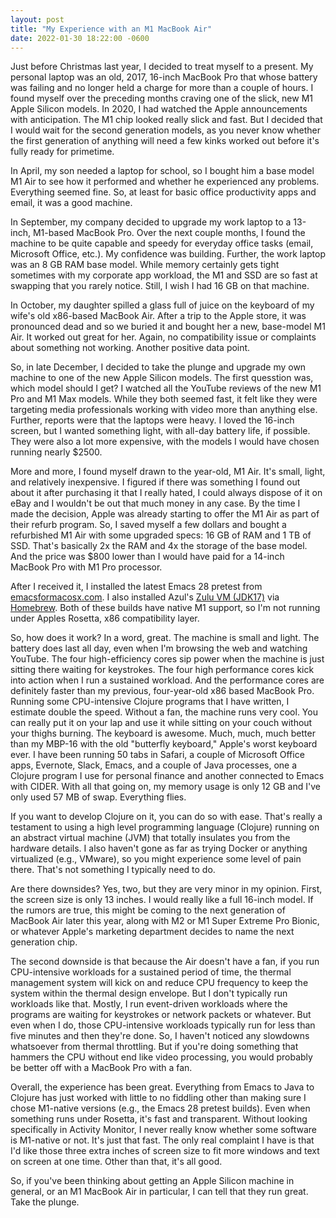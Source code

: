 ```yaml
---
layout: post
title: "My Experience with an M1 MacBook Air"
date: 2022-01-30 18:22:00 -0600
---
```


Just before Christmas last year, I decided to treat myself to a
present. My personal laptop was an old, 2017, 16-inch MacBook Pro that
whose battery was failing and no longer held a charge for more than a
couple of hours. I found myself over the preceding months craving one
of the slick, new M1 Apple Silicon models. In 2020, I had watched the
Apple announcements with anticipation. The M1 chip looked really slick
and fast. But I decided that I would wait for the second generation
models, as you never know whether the first generation of anything
will need a few kinks worked out before it's fully ready for
primetime.

In April, my son needed a laptop for school, so I bought him a base
model M1 Air to see how it performed and whether he experienced any
problems. Everything seemed fine. So, at least for basic office
productivity apps and email, it was a good machine.

In September, my company decided to upgrade my work laptop to a
13-inch, M1-based MacBook Pro. Over the next couple months, I found
the machine to be quite capable and speedy for everyday office tasks
(email, Microsoft Office, etc.). My confidence was building. Further,
the work laptop was an 8 GB RAM base model. While memory certainly
gets tight sometimes with my corporate app workload, the M1 and SSD
are so fast at swapping that you rarely notice. Still, I wish I had 16
GB on that machine.

In October, my daughter spilled a glass full of juice on the keyboard
of my wife's old x86-based MacBook Air. After a trip to the Apple
store, it was pronounced dead and so we buried it and bought her a
new, base-model M1 Air. It worked out great for her. Again, no
compatibility issue or complaints about something not working. Another
positive data point.

So, in late December, I decided to take the plunge and upgrade my own
machine to one of the new Apple Silicon models. The first quesstion
was, which model should I get? I watched all the YouTube reviews of
the new M1 Pro and M1 Max models. While they both seemed fast, it felt
like they were targeting media professionals working with video more
than anything else. Further, reports were that the laptops were
heavy. I loved the 16-inch screen, but I wanted something light, with
all-day battery life, if possible. They were also a lot more
expensive, with the models I would have chosen running nearly $2500.

More and more, I found myself drawn to the year-old, M1 Air. It's
small, light, and relatively inexpensive. I figured if there was
something I found out about it after purchasing it that I really
hated, I could always dispose of it on eBay and I wouldn't be out that
much money in any case. By the time I made the decision, Apple was
already starting to offer the M1 Air as part of their refurb
program. So, I saved myself a few dollars and bought a refurbished M1
Air with some upgraded specs: 16 GB of RAM and 1 TB of SSD. That's
basically 2x the RAM and 4x the storage of the base model. And the
price was $800 lower than I would have paid for a 14-inch MacBook Pro
with M1 Pro processor.

After I received it, I installed the latest Emacs 28 pretest from
[emacsformacosx.com](https://emacsformacosx.com/builds). I also
installed Azul's [Zulu VM
(JDK17)](https://www.azul.com/downloads/?package=jdk) via
[Homebrew](https://brew.sh). Both of these builds have native M1
support, so I'm not running under Apples Rosetta, x86 compatibility
layer.

So, how does it work? In a word, great. The machine is small and
light. The battery does last all day, even when I'm browsing the web
and watching YouTube. The four high-efficiency cores sip power when
the machine is just sitting there waiting for keystrokes. The four
high performance cores kick into action when I run a sustained
workload. And the performance cores are definitely faster than my
previous, four-year-old x86 based MacBook Pro. Running some
CPU-intensive Clojure programs that I have written, I estimate double
the speed. Without a fan, the machine runs very cool. You can really
put it on your lap and use it while sitting on your couch without your
thighs burning. The keyboard is awesome. Much, much, much better than
my MBP-16 with the old "butterfly keyboard," Apple's worst keyboard
ever. I have been running 50 tabs in Safari, a couple of Microsoft
Office apps, Evernote, Slack, Emacs, and a couple of Java processes,
one a Clojure program I use for personal finance and another connected
to Emacs with CIDER. With all that going on, my memory usage is only
12 GB and I've only used 57 MB of swap. Everything flies.

If you want to develop Clojure on it, you can do so with ease. That's
really a testament to using a high level programming language
(Clojure) running on an abstract virtual machine (JVM) that totally
insulates you from the hardware details. I also haven't gone as far as
trying Docker or anything virtualized (e.g., VMware), so you might
experience some level of pain there. That's not something I typically
need to do.

Are there downsides? Yes, two, but they are very minor in my
opinion. First, the screen size is only 13 inches. I would really like
a full 16-inch model. If the rumors are true, this might be coming to
the next generation of MacBook Air later this year, along with M2 or
M1 Super Extreme Pro Bionic, or whatever Apple's marketing department
decides to name the next generation chip.

The second downside is that because the Air doesn't have a fan, if you
run CPU-intensive workloads for a sustained period of time, the
thermal management system will kick on and reduce CPU frequency to
keep the system within the thermal design envelope. But I don't
typically run workloads like that. Mostly, I run event-driven
workloads where the programs are waiting for keystrokes or network
packets or whatever. But even when I do, those CPU-intensive workloads
typically run for less than five minutes and then they're done.  So, I
haven't noticed any slowdowns whatsoever from thermal throttling. But
if you're doing something that hammers the CPU without end like video
processing, you would probably be better off with a MacBook Pro with a
fan.

Overall, the experience has been great. Everything from Emacs to Java
to Clojure has just worked with little to no fiddling other than
making sure I chose M1-native versions (e.g., the Emacs 28 pretest
builds). Even when something runs under Rosetta, it's fast and
transparent. Without looking specifically in Activity Monitor, I never
really know whether some software is M1-native or not. It's just that
fast. The only real complaint I have is that I'd like those three extra
inches of screen size to fit more windows and text on screen at one
time. Other than that, it's all good.

So, if you've been thinking about getting an Apple Silicon machine in
general, or an M1 MacBook Air in particular, I can tell that they run
great. Take the plunge.
